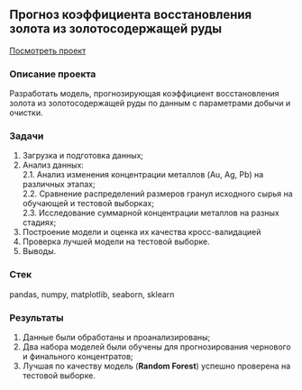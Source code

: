 ## Прогноз коэффициента восстановления золота из золотосодержащей руды  
[Посмотреть проект](https://github.com/akrill-ds/Portfolio/blob/main/Gold%20coeff%20predict/DS_ML_gold_enrichment.ipynb)
### Описание проекта
Разработать модель, прогнозирующая коэффициент восстановления золота из золотосодержащей руды по данным с параметрами добычи и очистки.
### Задачи
1. Загрузка и подготовка данных;
2. Анализ данных:<br>
    2.1. Анализ изменения концентрации металлов (Au, Ag, Pb) на различных этапах;<br>
    2.2. Сравнение распределений размеров гранул исходного сырья на обучающей и тестовой выборках;<br>
    2.3. Исследование суммарной концентрации металлов на разных стадиях;<br>
3. Построение модели и оценка их качества кросс-валидацией
4. Проверка лучшей модели на тестовой выборке.<br>
5. Выводы.
### Стек
pandas, numpy, matplotlib, seaborn, sklearn
### Результаты
1. Данные были обработаны и проанализированы;
2. Два набора моделей были обучены для прогнозирования чернового и финального концентратов;
3. Лучшая по качеству модель (**Random Forest**) успешно проверена на тестовой выборке.
